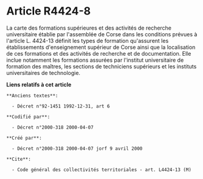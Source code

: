 # Article R4424-8

La carte des formations supérieures et des activités de recherche universitaire établie par l'assemblée de Corse dans les
conditions prévues à l'article L. 4424-13 définit les types de formation qu'assurent les établissements d'enseignement
supérieur de Corse ainsi que la localisation de ces formations et des activités de recherche et de documentation. Elle inclue
notamment les formations assurées par l'institut universitaire de formation des maîtres, les sections de techniciens
supérieurs et les instituts universitaires de technologie.

**Liens relatifs à cet article**

	**Anciens textes**:

	  - Décret n°92-1451 1992-12-31, art 6

	**Codifié par**:

	  - Décret n°2000-318 2000-04-07

	**Créé par**:

	  - Décret n°2000-318 2000-04-07 jorf 9 avril 2000

	**Cite**:

	  - Code général des collectivités territoriales - art. L4424-13 (M)
